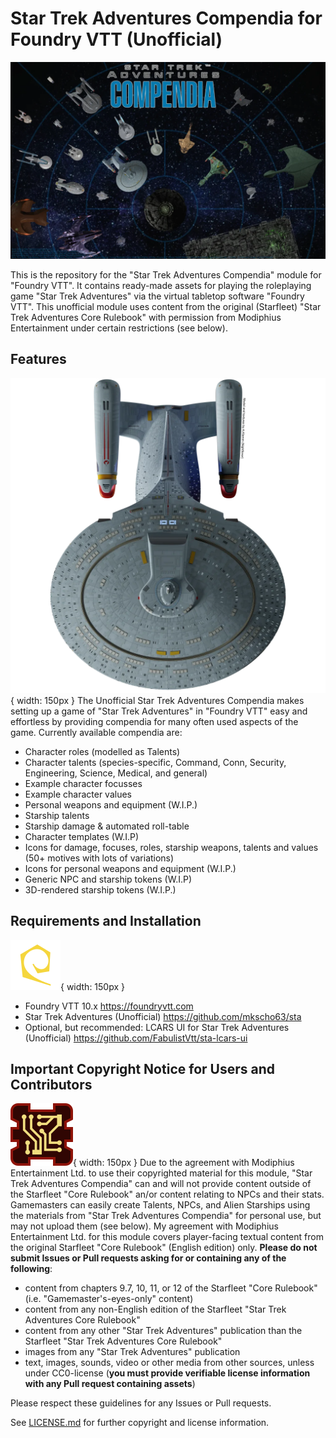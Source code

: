 # Star Trek Adventures Compendia for Foundry VTT (Unofficial)

![Top-down view of diverse starship tokens on a tactical space map](assets/sta-compendium-banner.webp)

This is the repository for the "Star Trek Adventures Compendia" module for "Foundry VTT". It contains ready-made assets for playing the roleplaying game "Star Trek Adventures" via the virtual tabletop software "Foundry VTT". This unofficial module uses content from the original (Starfleet) "Star Trek Adventures Core Rulebook" with permission from Modiphius Entertainment under certain restrictions (see below). 

## Features
![Token of a Galaxy class Federation starship](assets/ships/starfleet/galaxy-token.webp){ width: 150px }
The Unofficial Star Trek Adventures Compendia makes setting up a game of "Star Trek Adventures" in "Foundry VTT" easy and effortless by providing compendia for many often used aspects of the game. Currently available compendia are:
- Character roles (modelled as Talents)
- Character talents (species-specific, Command, Conn, Security, Engineering, Science, Medical, and general)
- Example character focusses
- Example character values
- Personal weapons and equipment (W.I.P.)
- Starship talents
- Starship damage & automated roll-table
- Character templates (W.I.P)
- Icons for damage, focuses, roles, starship weapons, talents and values (50+ motives with lots of variations)
- Icons for personal weapons and equipment (W.I.P.)
- Generic NPC and starship tokens (W.I.P)
- 3D-rendered starship tokens (W.I.P.)

## Requirements and Installation
![Token of a Galaxy class Federation starship](assets/icons/plain-core/plain-operations.svg){ width: 150px }
- Foundry VTT 10.x https://foundryvtt.com
- Star Trek Adventures (Unofficial) https://github.com/mkscho63/sta
- Optional, but recommended: LCARS UI for Star Trek Adventures (Unofficial) https://github.com/FabulistVtt/sta-lcars-ui

## Important Copyright Notice for Users and Contributors
![Token of a Galaxy class Federation starship](assets/icons/damage-core/damage-disabled-computers.svg){ width: 150px }
Due to the agreement with Modiphius Entertainment Ltd. to use their copyrighted material for this module, "Star Trek Adventures Compendia" can and will not provide content outside of the Starfleet "Core Rulebook" an/or content relating to NPCs and their stats. Gamemasters can easily create Talents, NPCs, and Alien Starships using the materials from "Star Trek Adventures Compendia" for personal use, but may not upload them (see below). My agreement with Modiphius Entertainment Ltd. for this module covers player-facing textual content from the original Starfleet "Core Rulebook" (English edition) only. **Please do not submit Issues or Pull requests asking for or containing any of the following**:
- content from chapters 9.7, 10, 11, or 12 of the Starfleet "Core Rulebook" (i.e. "Gamemaster's-eyes-only" content)
- content from any non-English edition of the Starfleet "Star Trek Adventures Core Rulebook"
- content from any other "Star Trek Adventures" publication than the Starfleet "Star Trek Adventures Core Rulebook"
- images from any "Star Trek Adventures" publication
- text, images, sounds, video or other media from other sources, unless under CC0-license (**you must provide verifiable license information with any Pull request containing assets**)

Please respect these guidelines for any Issues or Pull requests.

See [LICENSE.md](LICENSE.md) for further copyright and license information.